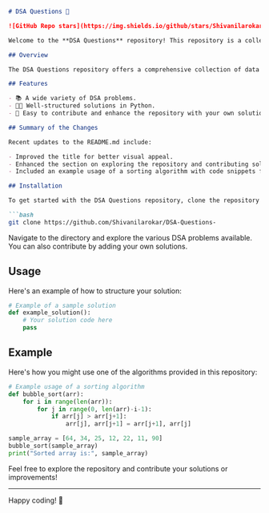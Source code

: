 ```markdown
# DSA Questions 🤖

![GitHub Repo stars](https://img.shields.io/github/stars/Shivanilarokar/DSA-Questions-) ![GitHub forks](https://img.shields.io/github/forks/Shivanilarokar/DSA-Questions-) ![GitHub issues](https://img.shields.io/github/issues/Shivanilarokar/DSA-Questions-)

Welcome to the **DSA Questions** repository! This repository is a collection of data structures and algorithms problems designed to help you improve your coding skills. It serves as a valuable resource for both beginners and experienced developers looking to practice their problem-solving abilities.

## Overview

The DSA Questions repository offers a comprehensive collection of data structures and algorithms problems for practice and learning.

## Features

- 📚 A wide variety of DSA problems.
- 👨‍💻 Well-structured solutions in Python.
- 🤝 Easy to contribute and enhance the repository with your own solutions.

## Summary of the Changes

Recent updates to the README.md include:

- Improved the title for better visual appeal.
- Enhanced the section on exploring the repository and contributing solutions.
- Included an example usage of a sorting algorithm with code snippets for clarity.

## Installation

To get started with the DSA Questions repository, clone the repository to your local machine:

```bash
git clone https://github.com/Shivanilarokar/DSA-Questions-
```

Navigate to the directory and explore the various DSA problems available. You can also contribute by adding your own solutions.

## Usage

Here's an example of how to structure your solution:

```python
# Example of a sample solution
def example_solution():
    # Your solution code here
    pass
```

## Example

Here's how you might use one of the algorithms provided in this repository:

```python
# Example usage of a sorting algorithm
def bubble_sort(arr):
    for i in range(len(arr)):
        for j in range(0, len(arr)-i-1):
            if arr[j] > arr[j+1]:
                arr[j], arr[j+1] = arr[j+1], arr[j]

sample_array = [64, 34, 25, 12, 22, 11, 90]
bubble_sort(sample_array)
print("Sorted array is:", sample_array)
```

Feel free to explore the repository and contribute your solutions or improvements!

---

Happy coding! 🎉
```
